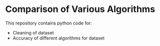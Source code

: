 # Comparison of Various Algorithms
This repository contains python code for:
- Cleaning of dataset
- Accuracy of different algorithms for dataset


